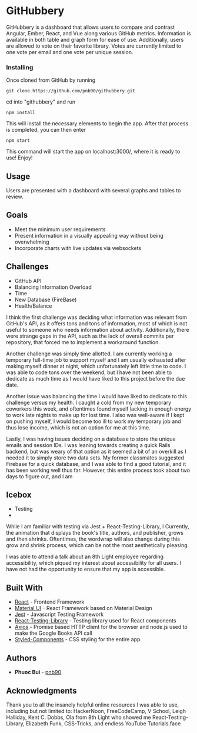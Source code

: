 # GitHubbery

GitHubbery is a dashboard that allows users to compare and contrast Angular, Ember, React, and Vue along various GitHub metrics. Information is available in both table and graph form for ease of use. Additionally, users are allowed to vote on their favorite library. Votes are currently limited to one vote per email and one vote per unique session. 

### Installing
Once cloned from GitHub by running

```
git clone https://github.com/pnb90/githubbery.git
```

cd into "githubbery" and run 

```
npm install
```

This will install the necessary elements to begin the app. After that process is completed, you can then enter

```
npm start
```

This command will start the app on localhost:3000/, where it is ready to use! Enjoy!

## Usage
Users are presented with a dashboard with several graphs and tables to review.
 

## Goals
  - Meet the minimum user requirements
  - Present information in a visually appealing way without being overwhelming
  - Incorporate charts with live updates via websockets

## Challenges
  - GitHub API
  - Balancing Information Overload
  - Time
  - New Database (FireBase)
  - Health/Balance

  I think the first challenge was deciding what information was relevant from GitHub's API, as it offers tons and tons of information, most of which is not useful to someone who needs information about activity. Additionally, there were strange gaps in the API, such as the lack of overall commits per repository, that forced me to implement a workaround function. 
  
  Another challenge was simply time allotted. I am currently working a temporary full-time job to support myself and I am usually exhausted after making myself dinner at night, which unfortunately left little time to code. I was able to code tons over the weekend, but I have not been able to dedicate as much time as I would have liked to this project before the due date. 

  Another issue was balancing the time I would have liked to dedicate to this challenge versus my health. I caught a cold from my new temporary coworkers this week, and oftentimes found myself lacking in enough energy to work late nights to make up for lost time. I also was well-aware if I kept on pushing myself, I would become too ill to work my temporary job and thus lose income, which is not an option for me at this time. 

  Lastly, I was having issues deciding on a database to store the unique emails and session IDs. I was leaning towards creating a quick Rails backend, but was weary of that option as it seemed a bit of an overkill as I needed it to simply store two data sets. My former classmates suggested Firebase for a quick database, and I was able to find a good tutorial, and it has been working well thus far. However, this entire process took about two days to figure out, and I am

## Icebox
  - Testing
  - 

While I am familiar with testing via Jest + React-Testing-Library, I
Currently, the animation that displays the book's title, authors, and publisher, grows and then shrinks. Oftentimes, the wordwrap will also change during this grow and shrink process, which can be not the most aesthetically pleasing.

I was able to attend a talk about an 8th Light employee regarding accessibility, which piqued my interest about accessibility for all users. I have not had the opportunity to ensure that my app is accessible.

## Built With

* [React](https://reactjs.org/) - Frontend Framework
* [Material UI](https://material-ui.com/) - React Framework based on Material Design
* [Jest](https://jestjs.io/) - Javascript Testing Framework
* [React-Testing-Library](https://testing-library.com/) - Testing library used for React components
* [Axios](https://github.com/axios/axios) - Promise based HTTP client for the browser and node.js used to make the Google Books API call
* [Styled-Components](https://www.styled-components.com/) - CSS styling for the entire app.

## Authors

* **Phuoc Bui** - [pnb90](https://github.com/pnb90)

## Acknowledgments

Thank you to all the insanely helpful online resources I was able to use, including but not limited to: HackerNoon, FreeCodeCamp, V School, Leigh Halliday, Kent C. Dobbs, Ola from 8th Light who showed me React-Testing-Library, Elizabeth Funk, CSS-Tricks, and endless YouTube Tutorials.face
